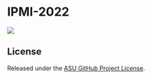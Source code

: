 # IPMI-2022

<img src="images/network-final.png"/>






  ## License

  Released under the [ASU GitHub Project License](https://github.com/Retinotopy-mapping-Research/DRRM/blob/master/LICENSE.txt).
